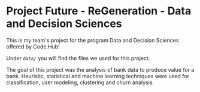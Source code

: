 # Project Future - ReGeneration - Data and Decision Sciences

This is my team's project for the program Data and Decision Sciences offered by Code.Hub!

Under `data/` you will find the files we used for this project.

The goal of this project was the analysis of bank data to produce value for
a bank. Heuristic, statistical and machine learning techniques were used for
classification, user modeling, clustering and churn analysis.


